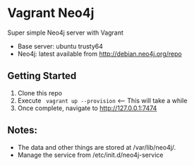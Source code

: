 # Vagrant Neo4j

Super simple Neo4j server with Vagrant

* Base server: ubuntu trusty64
* Neo4j: latest available from http://debian.neo4j.org/repo

## Getting Started

1. Clone this repo
2. Execute ``` vagrant up --provision``` <-- This will take a while
3. Once complete, navigate to http://127.0.0.1:7474

## Notes:

* The data and other things are stored at /var/lib/neo4j/.
* Manage the service from /etc/init.d/neo4j-service
